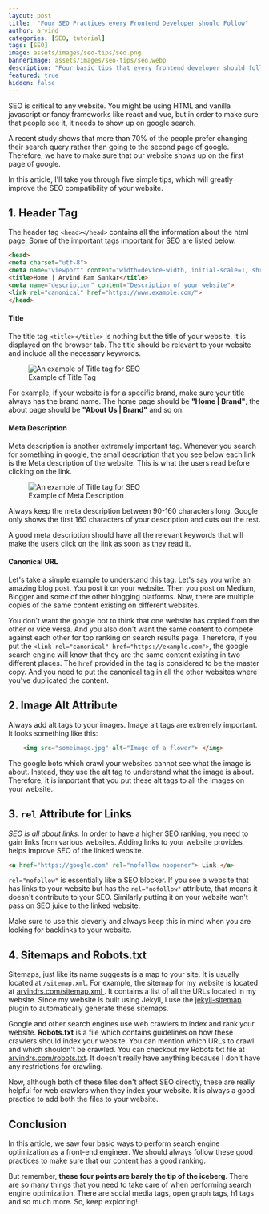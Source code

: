 ```yaml
---
layout: post
title:  "Four SEO Practices every Frontend Developer should Follow"
author: arvind
categories: [SEO, tutorial]
tags: [SEO]
image: assets/images/seo-tips/seo.png
bannerimage: assets/images/seo-tips/seo.webp
description: "Four basic tips that every frontend developer should follow and put into practice to improve SEO of your website"
featured: true
hidden: false
---
```



SEO is critical to any website. You might be using HTML and vanilla javascript or fancy frameworks like react and vue, but in order to make sure that people see it, it needs to show up on google search.

A recent study shows that more than 70% of the people prefer changing their search query rather than going to the second page of google. Therefore, we have to make sure that our website shows up on the first page of google.

In this article, I'll take you through five simple tips, which will greatly improve the SEO compatibility of your website.


## 1. Header Tag

The header tag `<head></head>` contains all the information about the html page. Some of the important tags important for SEO are listed below.

```html
<head>
<meta charset="utf-8">
<meta name="viewport" content="width=device-width, initial-scale=1, shrink-to-fit=no">
<title>Home | Arvind Ram Sankar</title>
<meta name="description" content="Description of your website">
<link rel="canonical" href="https://www.example.com/">
</head>
```

#### Title

The title tag `<title></title>` is nothing but the title of your website. It is displayed on the browser tab. The title should be relevant to your website and include all the necessary keywords.

<figure class="image">
<img src="{{site.imageurl}}/seo-tips/title.png" alt="An example of Title tag for SEO" />
 <figcaption>Example of Title Tag</figcaption>
</figure>

For example, if your website is for a specific brand, make sure your title always has the brand name. The home page should be <b>"Home \| Brand"</b>, the about page should be <b>"About Us \| Brand"</b> and so on.

#### Meta Description

Meta description is another extremely important tag. Whenever you search for something in google, the small description that you see below each link is the Meta description of the website. This is what the users read before clicking on the link.

<figure class="image">
<img src="{{site.imageurl}}/seo-tips/meta.png" alt="An example of Title tag for SEO" />
 <figcaption>Example of Meta Description</figcaption>
</figure>

Always keep the meta description between 90-160 characters long. Google only shows the first 160 characters of your description and cuts out the rest.

A good meta description should have all the relevant keywords that will make the users click on the link as soon as they read it.


#### Canonical URL

Let's take a simple example to understand this tag. Let's say you write an amazing blog post. You post it on your website. Then you post on Medium, Blogger and some of the other blogging platforms. Now, there are multiple copies of the same content existing on different websites.

You don't want the google bot to think that one website has copied from the other or vice versa. And you also don't want the same content to compete against each other for top ranking on search results page.  Therefore, if you put the `<link rel="canonical" href="https://example.com">`, the google search engine will know that they are the same content existing in two different places. The `href` provided in the tag is considered to be the master copy. And you need to put the canonical tag in all the other websites where you've duplicated the content.


## 2. Image Alt Attribute

Always add alt tags to your images. Image alt tags are extremely important. It looks something like this:

```html
    <img src="someimage.jpg" alt="Image of a flower"> </img>
```
The google bots which crawl your websites cannot see what the image is about. Instead, they use the alt tag to understand what the image is about. Therefore, it is important that you put these alt tags to all the images on your website.

## 3. `rel` Attribute for Links

<i>SEO is all about links.</i> In order to have a higher SEO ranking, you need to gain links from various websites. Adding links to your website provides helps improve SEO of the linked website.

```html
<a href="https://google.com" rel="nofollow noopener"> Link </a>
```

`rel="nofollow"` is essentially like a SEO blocker. If you see a website that has links to your website but has the `rel="nofollow"` attribute, that means it doesn't contribute to your SEO. Similarly putting it on your website won't pass on SEO juice to the linked website. 

Make sure to use this cleverly and always keep this in mind when you are looking for backlinks to your website.

## 4. Sitemaps and Robots.txt

Sitemaps, just like its name suggests is a map to your site. It is usually located at `/sitemap.xml`. For example, the sitemap for my website is located at <a href="https://www.arvindrs.com/sitemap.xml" target="_blank"> arvindrs.com/sitemap.xml </a>. It contains a list of all the URLs located in my website. 
Since my website is built using Jekyll, I use the <a href="https://github.com/jekyll/jekyll-sitemap" target="_blank">jekyll-sitemap</a> plugin to automatically generate these sitemaps.

Google and other search engines use web crawlers to index and rank your website. <b>Robots.txt</b> is a file which contains guidelines on how these crawlers should index your website. You can mention which URLs to crawl and which shouldn't be crawled. You can checkout my Robots.txt file at <a href="https://arvindrs.com/robots.txt" target="_blank">arvindrs.com/robots.txt</a>. It doesn't really have anything because I don't have any restrictions for crawling.

Now, although both of these files don't affect SEO directly, these are really helpful for web crawlers when they index your website. It is always a good practice to add both the files to your website.


## Conclusion

In this article, we saw four basic ways to perform search engine optimization as a front-end engineer. We should always follow these good practices to make sure that our content has a good ranking.

But remember, <b>these four points are barely the tip of the iceberg</b>. There are so many things that you need to take care of when performing search engine optimization. There are social media tags, open graph tags, h1 tags and so much more. So, keep exploring!
